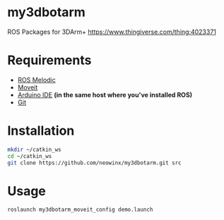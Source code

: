 # my3dbotarm
ROS Packages for 3DArm+ https://www.thingiverse.com/thing:4023371

# Requirements

- [ROS Melodic](http://wiki.ros.org/melodic/Installation/Ubuntu)
- [Moveit](https://moveit.ros.org/install/)
- [Arduino IDE](https://www.arduino.cc/en/Main/Software) **(in the same host where you've installed ROS)**
- [Git](https://git-scm.com/)

# Installation

```bash
mkdir ~/catkin_ws
cd ~/catkin_ws
git clone https://github.com/neowinx/my3dbotarm.git src
```

# Usage

```bash
roslaunch my3dbotarm_moveit_config demo.launch
```
